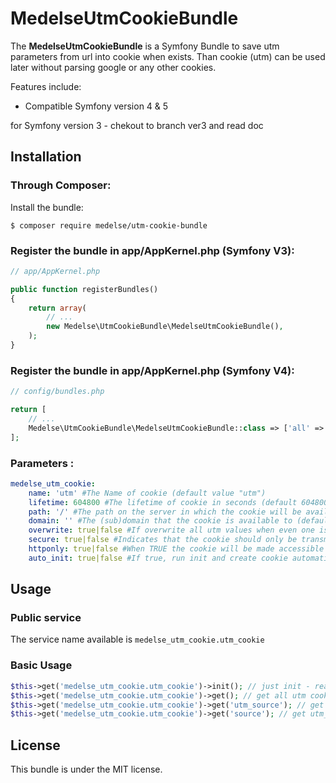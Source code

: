 # MedelseUtmCookieBundle

The **MedelseUtmCookieBundle** is a Symfony Bundle to save utm parameters from url into cookie when exists. Than cookie (utm) can be used later without parsing google or any other cookies.


Features include:

- Compatible Symfony version 4 & 5

for Symfony version 3 - chekout to branch ver3 and read doc


## Installation

### Through Composer:

Install the bundle:

```
$ composer require medelse/utm-cookie-bundle
```

### Register the bundle in app/AppKernel.php (Symfony V3):

``` php
// app/AppKernel.php

public function registerBundles()
{
    return array(
        // ...
        new Medelse\UtmCookieBundle\MedelseUtmCookieBundle(),
    );
}
```

### Register the bundle in app/AppKernel.php (Symfony V4):

``` php
// config/bundles.php

return [
    // ...
    Medelse\UtmCookieBundle\MedelseUtmCookieBundle::class => ['all' => true],
];
```

### Parameters :

``` yml
medelse_utm_cookie:
    name: 'utm' #The Name of cookie (default value "utm")
    lifetime: 604800 #The lifetime of cookie in seconds (default 604800 => 7 days)
    path: '/' #The path on the server in which the cookie will be available on (default '/')
    domain: '' #The (sub)domain that the cookie is available to (default '' so use current domain)
    overwrite: true|false #If overwrite all utm values when even one is set in get (default true)
    secure: true|false #Indicates that the cookie should only be transmitted over a secure HTTPS connection from the client (default false)
    httponly: true|false #When TRUE the cookie will be made accessible only through the HTTP protocol (default false)
    auto_init: true|false #If true, run init and create cookie automatically. If false you have to call init manually (default true)
```

## Usage

### Public service

The service name available is `medelse_utm_cookie.utm_cookie`

### Basic Usage

``` php
$this->get('medelse_utm_cookie.utm_cookie')->init(); // just init - read utm params and cookie and save new values. (optionnal if auto_init config is TRUE or automatically called when call get() method)
$this->get('medelse_utm_cookie.utm_cookie')->get(); // get all utm cookies as array
$this->get('medelse_utm_cookie.utm_cookie')->get('utm_source'); // get utm_source
$this->get('medelse_utm_cookie.utm_cookie')->get('source'); // get utm_source
```



## License

This bundle is under the MIT license.
